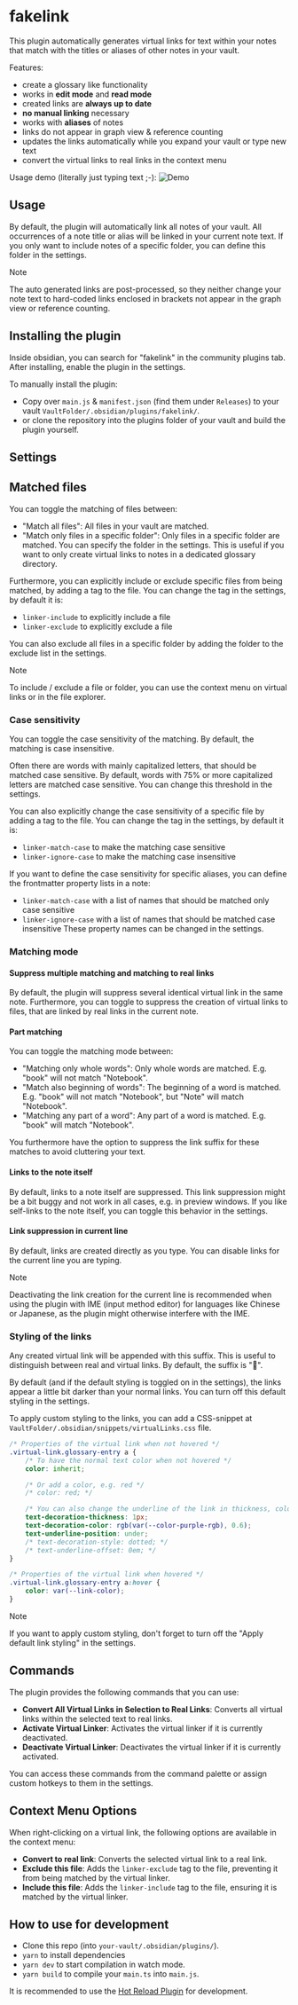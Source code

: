 # fakelink

This plugin automatically generates virtual links for text within your notes that match with the titles or aliases of other notes in your vault.

Features:
- create a glossary like functionality
- works in **edit mode** and **read mode**
- created links are **always up to date** 
- **no manual linking** necessary 
- works with **aliases** of notes
- links do not appear in graph view & reference counting
- updates the links automatically while you expand your vault or type new text
- convert the virtual links to real links in the context menu

Usage demo (literally just typing text ;-):
![Demo](media/LinkerDemo.gif)

## Usage

By default, the plugin will automatically link all notes of your vault.
All occurrences of a note title or alias will be linked in your current note text.
If you only want to include notes of a specific folder, you can define this folder in the settings.

> [!Note]
> The auto generated links are post-processed, so they neither change your note text to hard-coded links enclosed in brackets not 
> appear in the graph view or reference counting.

## Installing the plugin

Inside obsidian, you can search for "fakelink" in the community plugins tab.
After installing, enable the plugin in the settings.

To manually install the plugin:
- Copy over `main.js` & `manifest.json` (find them under `Releases`) to your vault `VaultFolder/.obsidian/plugins/fakelink/`.
- or clone the repository into the plugins folder of your vault and build the plugin yourself.

## Settings

## Matched files

You can toggle the matching of files between:
- "Match all files": All files in your vault are matched.
- "Match only files in a specific folder": Only files in a specific folder are matched. You can specify the folder in the settings. This is useful if you want to only create virtual links to notes in a dedicated glossary directory.

Furthermore, you can explicitly include or exclude specific files from being matched, by adding a tag to the file. You can change the tag in the settings, by default it is:
- `linker-include` to explicitly include a file
- `linker-exclude` to explicitly exclude a file

You can also exclude all files in a specific folder by adding the folder to the exclude list in the settings.

> [!Note]
> To include / exclude a file or folder, you can use the context menu on virtual links or in the file explorer.

### Case sensitivity
You can toggle the case sensitivity of the matching. By default, the matching is case insensitive.

Often there are words with mainly capitalized letters, that should be matched case sensitive. By default, words with 75% or more capitalized letters are matched case sensitive. You can change this threshold in the settings.

You can also explicitly change the case sensitivity of a specific file by adding a tag to the file. You can change the tag in the settings, by default it is:
- `linker-match-case` to make the matching case sensitive
- `linker-ignore-case` to make the matching case insensitive

If you want to define the case sensitivity for specific aliases, you can define the frontmatter property lists in a note:
- `linker-match-case` with a list of names that should be matched only case sensitive
- `linker-ignore-case` with a list of names that should be matched case insensitive 
These property names can be changed in the settings.

### Matching mode

#### Suppress multiple matching and matching to real links
By default, the plugin will suppress several identical virtual link in the same note.
Furthermore, you can toggle to suppress the creation of virtual links to files, that are linked by real links in the current note. 

#### Part matching
You can toggle the matching mode between:
- "Matching only whole words": Only whole words are matched. E.g. "book" will not match "Notebook".
- "Match also beginning of words": The beginning of a word is matched. E.g. "book" will not match "Notebook", but "Note" will match "Notebook".
- "Matching any part of a word": Any part of a word is matched. E.g. "book" will match "Notebook".

You furthermore have the option to suppress the link suffix for these matches to avoid cluttering your text.

#### Links to the note itself
By default, links to a note itself are suppressed.
This link suppression might be a bit buggy and not work in all cases, e.g. in preview windows.
If you like self-links to the note itself, you can toggle this behavior in the settings.

#### Link suppression in current line 
By default, links are created directly as you type.
You can disable links for the current line you are typing.

> [!Note]
> Deactivating the link creation for the current line is recommended when using the plugin with IME (input method editor) for languages like Chinese or Japanese, as the plugin might otherwise interfere with the IME.


### Styling of the links

Any created virtual link will be appended with this suffix. This is useful to distinguish between real and virtual links.
By default, the suffix is "🔗".

By default (and if the default styling is toggled on in the settings), the links appear a little bit darker than your normal links.
You can turn off this default styling in the settings.

To apply custom styling to the links, you can add a CSS-snippet at `VaultFolder/.obsidian/snippets/virtualLinks.css` file.

```css
/* Properties of the virtual link when not hovered */
.virtual-link.glossary-entry a {
    /* To have the normal text color when not hovered */
    color: inherit;

    /* Or add a color, e.g. red */
    /* color: red; */

    /* You can also change the underline of the link in thickness, color, and other properties */
    text-decoration-thickness: 1px;
    text-decoration-color: rgb(var(--color-purple-rgb), 0.6);
    text-underline-position: under;
    /* text-decoration-style: dotted; */
    /* text-underline-offset: 0em; */
}

/* Properties of the virtual link when hovered */
.virtual-link.glossary-entry a:hover {
    color: var(--link-color);
}
```

> [!Note]
> If you want to apply custom styling, don't forget to turn off the "Apply default link styling" in the settings.

## Commands

The plugin provides the following commands that you can use:

- **Convert All Virtual Links in Selection to Real Links**: Converts all virtual links within the selected text to real links.
- **Activate Virtual Linker**: Activates the virtual linker if it is currently deactivated.
- **Deactivate Virtual Linker**: Deactivates the virtual linker if it is currently activated.

You can access these commands from the command palette or assign custom hotkeys to them in the settings.

## Context Menu Options

When right-clicking on a virtual link, the following options are available in the context menu:

- **Convert to real link**: Converts the selected virtual link to a real link.
- **Exclude this file**: Adds the `linker-exclude` tag to the file, preventing it from being matched by the virtual linker.
- **Include this file**: Adds the `linker-include` tag to the file, ensuring it is matched by the virtual linker.

## How to use for development

- Clone this repo (into `your-vault/.obsidian/plugins/`).
- `yarn` to install dependencies
- `yarn dev` to start compilation in watch mode.
- `yarn build` to compile your `main.ts` into `main.js`.

It is recommended to use the [Hot Reload Plugin](https://github.com/pjeby/hot-reload) for development.